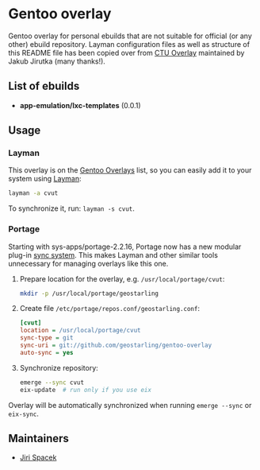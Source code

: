 Gentoo overlay
===================

Gentoo overlay for personal ebuilds that are not suitable for official (or any other) ebuild repository. Layman configuration files as well as structure of this README file has been copied over from [CTU Overlay](https://github.com/cvut/gentoo-overlay) maintained by Jakub Jirutka (many thanks!).


List of ebuilds
---------------

* **app-emulation/lxc-templates** (0.0.1)


Usage
-----

### Layman

This overlay is on the [Gentoo Overlays](https://overlays.gentoo.org/) list, so you can easily add it to your system using [Layman](https://wiki.gentoo.org/wiki/Layman):

```sh
layman -a cvut
```

To synchronize it, run: `layman -s cvut`.

### Portage

Starting with sys-apps/portage-2.2.16, Portage now has a new modular plug-in [sync system](https://wiki.gentoo.org/wiki/Project:Portage/Sync).
This makes Layman and other similar tools unnecessary for managing overlays like this one.

1. Prepare location for the overlay, e.g. `/usr/local/portage/cvut`:

   ```sh
   mkdir -p /usr/local/portage/geostarling
   ```

2. Create file `/etc/portage/repos.conf/geostarling.conf`:

   ```ini
   [cvut]
   location = /usr/local/portage/cvut
   sync-type = git
   sync-uri = git://github.com/geostarling/gentoo-overlay
   auto-sync = yes
   ```

3. Synchronize repository:

   ```sh
   emerge --sync cvut
   eix-update  # run only if you use eix
   ```

Overlay will be automatically synchronized when running `emerge --sync` or `eix-sync`.


Maintainers
-----------

* [Jiri Spacek](mailto:spacekj3@gmail.com)
